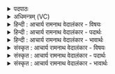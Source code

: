 <details><summary>पदपाठः</summary>

अ꣣ग्निः꣢। ज्यो꣡तिः꣢꣯। ज्यो꣡तिः꣢꣯। अ꣣ग्निः꣢। इ꣡न्द्रः꣢꣯। ज्यो꣡तिः꣢꣯। ज्यो꣡तिः꣢꣯। इ꣡न्द्रः꣢꣯। सू꣡र्यः꣢꣯। ज्यो꣡तिः꣢꣯। ज्यो꣡तिः꣢꣯। सू꣡र्यः꣢꣯। १८३१।
</details>

<details><summary>अधिमन्त्रम् (VC)</summary>

- अग्निः
- अवत्सारः काश्यपः
- गायत्री
- षड्जः
</details>

<details><summary>हिन्दी : आचार्य रामनाथ वेदालंकार - विषयः</summary>

प्रथम मन्त्र में ज्योति का महत्त्व वर्णित है।
</details>

<details><summary>हिन्दी : आचार्य रामनाथ वेदालंकार - पदार्थः</summary>

पदार्थान्वयभाषाः -  (अग्निः) पार्थिव अग्नि (ज्योतिः) एक ज्योति है, (ज्योतिः) वह ज्योति ही (अग्निः) वस्तुतः अग्नि है। (इन्द्रः) बिजली (ज्योतिः) एक ज्योति है, (ज्योतिः) वह ज्योति ही (इन्द्रः) वस्तुतः बिजली है। (सूर्यः) सूर्य (ज्योतिः) एक ज्योति है, (ज्योतिः) वह ज्योति ही (सूर्यः) वस्तुतः सूर्य है ॥१॥
</details>

<details><summary>हिन्दी : आचार्य रामनाथ वेदालंकार - भावार्थः</summary>

भावार्थभाषाः -  यद्यपि अग्नि,विद्युत् और सूर्य ये सब पृथिवी,जल,वायु,तेज और आकाश इन पञ्च तत्त्वों से मिलकर बने हुए हैं,तो भी अग्नि का अग्नित्व,विद्युत् का विद्युत्त्व और सूर्य का सूर्यत्व ज्योति के कारण से ही है,ज्योति के बिना उनमें कुछ भी महत्त्व अवशिष्ट नहीं रहेगा। इसी प्रकार मनुष्य का भी मनुष्यत्व अध्यात्म-ज्योति के कारण से ही है। इसलिए सब मनुष्यों को चाहिए कि अध्यात्म-ज्योति के सञ्चय का प्रयत्न करें ॥१॥
</details>

<details><summary>संस्कृत : आचार्य रामनाथ वेदालंकार - विषयः</summary>

अथ ज्योतिषो महत्त्वं वर्णयति।
</details>

<details><summary>संस्कृत : आचार्य रामनाथ वेदालंकार - पदार्थः</summary>

पदार्थान्वयभाषाः -  (अग्निः) पार्थिवो वह्निः (ज्योतिः) एकं ज्योतिरस्ति(ज्योतिः)तज्ज्योतिरेव(अग्निः)वस्तुतः अग्निरुच्यते। (इन्द्रः) विद्युत् (ज्योतिः) एकं ज्योतिरस्ति, (ज्योतिः) तज्ज्योतिः एव (इन्द्रः) वस्तुतो विद्युदस्ति। (सूर्यः) आदित्यः (ज्योतिः) एकं ज्योतिरस्ति, (ज्योतिः) तज्ज्योतिः एव (सूर्यः) वस्तुतः सूर्योऽस्ति ॥१॥
</details>

<details><summary>संस्कृत : आचार्य रामनाथ वेदालंकार - भावार्थः</summary>

भावार्थभाषाः -  यद्यपि वह्निविद्युत्सूर्याः पृथिव्यप्तेजोवाय्वाकाशरूपपञ्चतत्त्वात्मकाः सन्ति तथापि वह्नेर्वह्नित्वं विद्युतो विद्युत्वं सूर्यस्य च सूर्यत्वं ज्योतिष्कारणादेव वर्तते,ज्योतिर्विना तेषु किमपि महत्त्वं नावशिष्येत। तथैव मनुष्यस्यापि मनुष्यत्वमध्यात्मज्योतिषः कारणादेव। अतः सर्वैर्मानवैरध्यात्मज्योतिषः सञ्चयस्य प्रयत्नो विधेयः ॥१॥
</details>